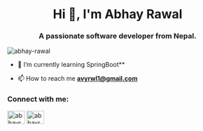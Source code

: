 <h1 align="center">Hi 👋, I'm Abhay Rawal</h1>
<h3 align="center">A passionate software developer from Nepal.</h3>

<p align="left"> <img src="https://komarev.com/ghpvc/?username=abhay-rawal&label=Profile%20views&color=0e75b6&style=flat" alt="abhay-rawal" /> </p>

- 🌱 I’m currently learning SpringBoot**

- 📫 How to reach me **avyrwl1@gmail.com**


<h3 align="left">Connect with me:</h3>
<p align="left">
<a href="https://linkedin.com/in/abhayrwl" target="blank"><img align="center" src="https://cdn.jsdelivr.net/npm/simple-icons@3.0.1/icons/linkedin.svg" alt="abhayrwl" height="30" width="40" /></a>
<a href="https://www.hackerrank.com/abhayrwl" target="blank"><img align="center" src="https://cdn.jsdelivr.net/npm/simple-icons@3.0.1/icons/hackerrank.svg" alt="abhayrwl" height="30" width="40" /></a>
</p>


